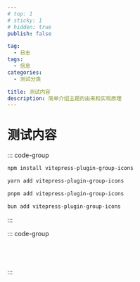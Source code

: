 ```yaml
---
# top: 1
# sticky: 1
# hidden: true
publish: false

tag:
  - 日志
tags:
  - 信息
categories:
  - 测试分类

title: 测试内容
description: 简单介绍主题的由来和实现原理
---
```


# 测试内容

::: code-group

```sh [npm]
npm install vitepress-plugin-group-icons
```

```sh [yarn]
yarn add vitepress-plugin-group-icons
```

```sh [pnpm]
pnpm add vitepress-plugin-group-icons
```

```sh [bun]
bun add vitepress-plugin-group-icons
```

:::

::: code-group

```vue

```

```react

```

```js

```

```ts

```

:::
